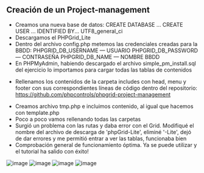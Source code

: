 ## Creación de un Project-management
- Creamos una nueva base de datos:
CREATE DATABASE ...
CREATE USER ... IDENTIFIED BY...
UTF8_general_ci
- Descargamos el PHPGrid_Lite
- Dentro del archivo config.php metemos las credenciales creadas para la BBDD:
PHPGRID_DB_USERNAME — USUARIO
PHPGRID_DB_PASSWORD — CONTRASEÑA
PHPGRID_DB_NAME — NOMBRE BBDD
- En PHPMyAdmin, habiendo descargado el archivo simple_pm_install.sql del ejercicio lo importamos para cargar todas las tablas de contenidos
<!--  -->
- Rellenamos los contenidos de la carpeta includes con head, menu y footer con sus correspondientes líneas de código dentro del repositorio: https://github.com/phpcontrols/phpgrid-project-management 
<!--  -->
- Creamos archivo tmp.php e incluimos contenido, al igual que hacemos con template.php
- Poco a poco vamos rellenando todas las carpetas 
- Surgió un problema con las rutas y daba error con el Grid. Modifiqué el nombre del archivo de descarga de 'phpGrid-Lite', eliminé '-Lite', dejó de dar errores y me permitió entrar a ver las tablas, funcionaba bien 
- Comprobación general de funcionamiento óptima.
Ya se puede utilizar y el tutorial ha salido con éxito!

![image](https://user-images.githubusercontent.com/91055754/150100957-24e0eaf7-5e7f-4f72-b2f2-8c24eab0063d.png)
![image](https://user-images.githubusercontent.com/91055754/150101019-7053e2b5-ef3c-4e10-88b6-6f393ca659ba.png)
![image](https://user-images.githubusercontent.com/91055754/150101103-e086f6e8-0d23-41b1-84ba-997f1e0eb7a5.png)
![image](https://user-images.githubusercontent.com/91055754/150101163-e5aada53-43eb-4837-8d3c-3f2474328829.png)
